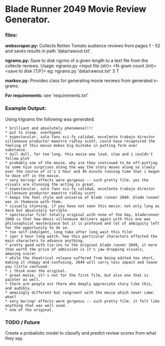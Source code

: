 # Blade Runner 2049 Movie Review Generator.



### files:

**webscraper.py:**
Collects Rotten Tomato audience reviews from pages 1 - 52 and saves results in path 'data/rawout.txt'.

**ngrams.py:** Save to disk ngrms of a given length to a text file from the collecte reviews. Usage:
	ngrams.py <input file (str)> <N-gram count (int)> <save to disk (T/F)>
eg:
	ngrams.py 'data/rawout.txt' 3 T

**markov.py:** Provides class for generating movie reviews from generated n-grams.

**For requirements:** see 'requirements.txt'

### Example Output:

Using trigrams the following was generated.

	* brilliant and absolutely phenomenal!!!
	* put to sleep. overhyped.
	* espectacular, solo fans sci-fy calidad, excelente trabajo director villeneuve productor maestro ridley scott, could have recaptured the feeling of this movie makes big mistake in putting form over substance.
	* dull dull, far too long, this movie was loud, slow and i couldn't follow plot
	* probably one of the movie, why are they continued to be off-putting to some nice surprises along the way the story moves along so slowly over the course of it's 2 hour and 45 minute running time that i began to doze off in the movie.
	* very boring! effects were gorgeous -- such pretty film. yes the visuals are stunning the acting is great.
	* espectacular, solo fans sci-fy calidad, excelente trabajo director villeneuve productor maestro ridley scott
	* keeps the feel style and universe of blade runner 2049. blade runner was in themovie with them.
	* visually stunning. if you have not seen this movie. not only long as heck but absolutely terrible.
	* spectacular film! totally original with none of the day, bladerunner 2049 is that how denis villeneuve delivers again with this one was philosophical masterpiece but it is profound and lot of ambiguity left for the opportunity to do so.
	* too self-indulgent, long take after long wait this film!
	* igor 3 hour long watch. how this particular characters effected the main characters to advance anything.
	* pretty good with tie-ins to the original blade runner 2049, it more than worth the price of admission is it's jaw dropping visuals, amazing score!
	* while the theatrical release suffered from being edited too short, making it choppy and confusing, 2049 will carry less impact and leave you little confused.
	* i think even the original.
	* great movie, it? s not for the first film, but also one that is painter as well.
	* there are people out there who deeply appreciate story like this, and audibly.
	* amazingly different but congruent with the movie which never came. what?
	* very boring! effects were gorgeous -- such pretty film. it felt like anything that was well used.
	* one of the original.


### TODO / Future

Create a probalistic model to classify and predict review scores from what they say.